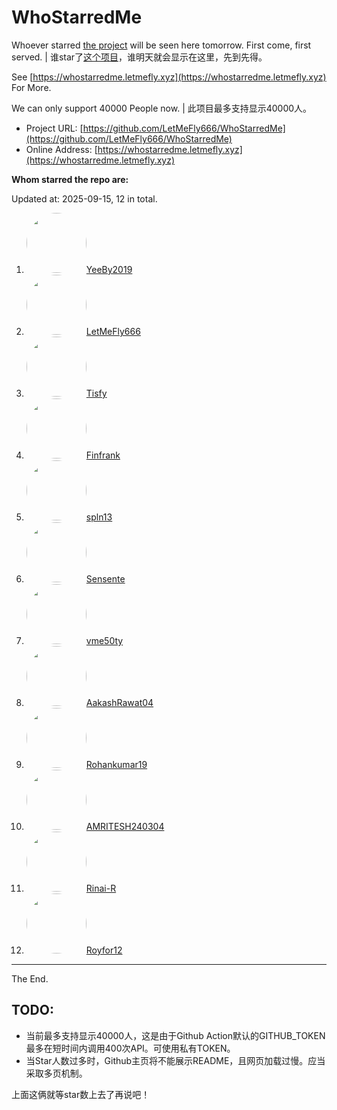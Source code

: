 # WhoStarredMe

Whoever starred [the project](https://github.com/LetMeFly666/WhoStarredMe) will be seen here tomorrow. First come, first served. | 谁star了[这个项目](https://github.com/LetMeFly666/WhoStarredMe)，谁明天就会显示在这里，先到先得。

See [https://whostarredme.letmefly.xyz](https://whostarredme.letmefly.xyz) For More.

We can only support 40000 People now. | 此项目最多支持显示40000人。

+ Project URL: [https://github.com/LetMeFly666/WhoStarredMe](https://github.com/LetMeFly666/WhoStarredMe)
+ Online Address: [https://whostarredme.letmefly.xyz](https://whostarredme.letmefly.xyz)


**Whom starred the repo are:**

<LetMeFly id="LetMeFly_Anchor1_Begin"></LetMeFly>

Updated at: 2025-09-15, 12 in total.

<ol>
    <li><img src="https://avatars.githubusercontent.com/u/55907733?v=4" style="border-radius: 50% !important;" with="96px" height="96px"><a href="https://github.com/YeeBy2019">YeeBy2019</a></li>
    <li><img src="https://avatars.githubusercontent.com/u/56995506?v=4" style="border-radius: 50% !important;" with="96px" height="96px"><a href="https://github.com/LetMeFly666">LetMeFly666</a></li>
    <li><img src="https://avatars.githubusercontent.com/u/88925368?v=4" style="border-radius: 50% !important;" with="96px" height="96px"><a href="https://github.com/Tisfy">Tisfy</a></li>
    <li><img src="https://avatars.githubusercontent.com/u/69671611?v=4" style="border-radius: 50% !important;" with="96px" height="96px"><a href="https://github.com/Finfrank">Finfrank</a></li>
    <li><img src="https://avatars.githubusercontent.com/u/75560320?v=4" style="border-radius: 50% !important;" with="96px" height="96px"><a href="https://github.com/spln13">spln13</a></li>
    <li><img src="https://avatars.githubusercontent.com/u/35966153?v=4" style="border-radius: 50% !important;" with="96px" height="96px"><a href="https://github.com/Sensente">Sensente</a></li>
    <li><img src="https://avatars.githubusercontent.com/u/132818886?v=4" style="border-radius: 50% !important;" with="96px" height="96px"><a href="https://github.com/vme50ty">vme50ty</a></li>
    <li><img src="https://avatars.githubusercontent.com/u/83209786?v=4" style="border-radius: 50% !important;" with="96px" height="96px"><a href="https://github.com/AakashRawat04">AakashRawat04</a></li>
    <li><img src="https://avatars.githubusercontent.com/u/113748448?v=4" style="border-radius: 50% !important;" with="96px" height="96px"><a href="https://github.com/Rohankumar19">Rohankumar19</a></li>
    <li><img src="https://avatars.githubusercontent.com/u/113977239?v=4" style="border-radius: 50% !important;" with="96px" height="96px"><a href="https://github.com/AMRITESH240304">AMRITESH240304</a></li>
    <li><img src="https://avatars.githubusercontent.com/u/185916106?v=4" style="border-radius: 50% !important;" with="96px" height="96px"><a href="https://github.com/Rinai-R">Rinai-R</a></li>
    <li><img src="https://avatars.githubusercontent.com/u/38993737?v=4" style="border-radius: 50% !important;" with="96px" height="96px"><a href="https://github.com/Royfor12">Royfor12</a></li>
</ol>

<LetMeFly id="LetMeFly_Anchor1_End"></LetMeFly>

---

The End.

## TODO:

+ 当前最多支持显示40000人，这是由于Github Action默认的GITHUB_TOKEN最多在短时间内调用400次API。可使用私有TOKEN。
+ 当Star人数过多时，Github主页将不能展示README，且网页加载过慢。应当采取多页机制。

上面这俩就等star数上去了再说吧！
